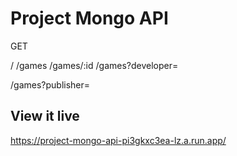 # Project Mongo API

GET

/
/games
/games/:id
/games?developer=<SEARCH FOR A DEVELOPER>
/games?publisher=<SEARCH FOR A PUBLISHER>

## View it live

https://project-mongo-api-pi3gkxc3ea-lz.a.run.app/
